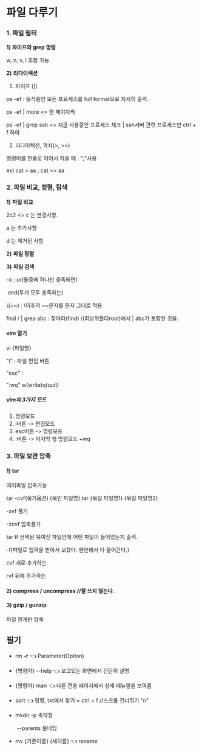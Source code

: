 # 파일 다루기

### 1. 파일 필터

 **1) 파이프와 grep 명령**



w, n, v, l 조합 가능



 **2)** **리다이렉션**

1. 파이프 (|)

ps -ef : 동작중인 모든 프로세스를 full format으로 자세히 출력.

ps -ef | more <= 한 페이지씩

ps -ef | grep ssh  <= 지금 사용중인 프로세스 체크 | ssh서버 관련 프로세스만 ctrl + f 하여



2. 리다이렉션, 꺽쇠(>, >>)

명령어를 한줄로 이어서 적을 때 : ";"사용

ex) cat > aa ; cat >> aa







### 2. 파일 비교, 정렬, 탐색

 **1)** **파일 비교**

2c2 <= c 는 변경사항.

a 는 추가사항

d 는 제거된 사항

 **2)** **파일 정렬**

 **3)** **파일 검색**

-o  : or(둘중에 하나만 충족되면)

​		and(두개 모두 충족하는)

\\(~~) : \이후의 ~~문자를 문자 그대로 적용.



find / | grep abc : 찾아라(find) /(최상위폴더root)에서 | abc가 포함된 것을.





#### vim 열기

vi  {파일명}

"i" : 파일 편집 버튼

"esc" : 

":wq" w(write)q(quit)



##### vim의 3가지 모드

1)  명령모드
2) i버튼 -> 편집모드
3) esc버튼 -> 명령모드
4) :버튼 -> 마지막 행 명령모드 +wq



### 3. 파일 보관 압축

#### 1) tar

여러파일 압축가능



tar -cvf(묶기옵션) {묶인 파일명}.tar {묶일 파일명1} {묶일 파일명2}  

-xvf 풀기

-zcvf 압축풀기



tar tf 선택된 묶여진 파일안에 어떤 파일이 들어있는지 출력.

-f(파일로 입력을 받아서 보겠다. 왠만해서 다 들어간다.)



cvf 새로 추가하는

rvf 뒤에 추가하는

#### 2) compress / uncompress //잘 쓰지 않는다.



#### 3) gzip / gunzip

파일 한개만 압축















## 필기

- rm **-r** 👈 Parameter(Option)

- {명령어} --help 👈 보고있는 화면에서 간단히 설명

- {명령어} man 👈 다른 전용 페이지에서 상세 매뉴얼을 보여줌

- sort 👈 정렬, txt에서 찾기 = ctrl + f //스크롤 건너뛰기 "n"

- mkdir -p 축약형

  ​			--parents 풀네임

- mv {기존이름} {새이름} 👈 rename





